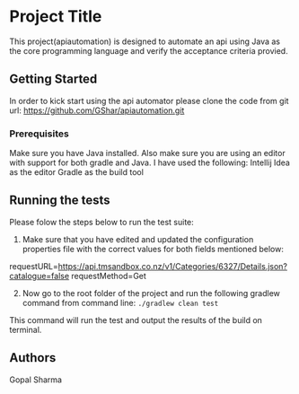 
# Project Title
This project(apiautomation) is designed to automate an api using Java as the core programming language and verify the acceptance criteria provied.

## Getting Started
In order to kick start using the api automator please clone the code from git url:
https://github.com/GShar/apiautomation.git

### Prerequisites

Make sure you have Java installed.
Also make sure you are using an editor with support for both gradle and Java.
I have used the following:
Intellij Idea as the editor
Gradle as the build tool


## Running the tests
Please folow the steps below to run the test suite:

1. Make sure that you have edited and updated the configuration properties file with the correct values for both fields mentioned below:

requestURL=https://api.tmsandbox.co.nz/v1/Categories/6327/Details.json?catalogue=false
requestMethod=Get

2. Now go to the root folder of the project and run the following gradlew command from command line:
`./gradlew clean test`

This command will run the test and output the results of the build on terminal.

## Authors
Gopal Sharma




